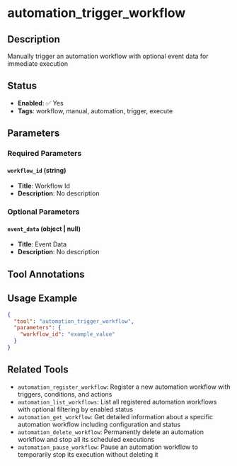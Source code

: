 # automation_trigger_workflow

## Description
Manually trigger an automation workflow with optional event data for immediate execution

## Status
- **Enabled**: ✅ Yes
- **Tags**: workflow, manual, automation, trigger, execute

## Parameters

### Required Parameters

#### `workflow_id` (string)
- **Title**: Workflow Id
- **Description**: No description

### Optional Parameters

#### `event_data` (object | null)
- **Title**: Event Data
- **Description**: No description

## Tool Annotations


## Usage Example

```json
{
  "tool": "automation_trigger_workflow",
  "parameters": {
    "workflow_id": "example_value"
  }
}
```

## Related Tools

- `automation_register_workflow`: Register a new automation workflow with triggers, conditions, and actions
- `automation_list_workflows`: List all registered automation workflows with optional filtering by enabled status
- `automation_get_workflow`: Get detailed information about a specific automation workflow including configuration and status
- `automation_delete_workflow`: Permanently delete an automation workflow and stop all its scheduled executions
- `automation_pause_workflow`: Pause an automation workflow to temporarily stop its execution without deleting it

